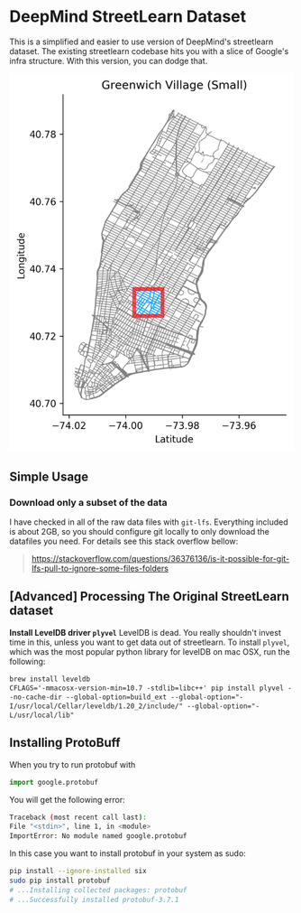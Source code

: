 # DeepMind StreetLearn Dataset

This is a simplified and easier to use version of DeepMind's streetlearn dataset. The existing
streetlearn codebase hits you with a slice of Google's infra structure. With this version,
you can dodge that.

![map of Manhattan](processed-data/manhattan-small/figures/bounding_box.png)

## Simple Usage

### Download only a subset of the data

I have checked in all of the raw data files with `git-lfs`. Everything included is about 2GB, 
so you should configure git locally to only download the datafiles you need. For details see 
this stack overflow bellow:

> https://stackoverflow.com/questions/36376136/is-it-possible-for-git-lfs-pull-to-ignore-some-files-folders

## [Advanced] Processing The Original StreetLearn dataset

**Install LevelDB driver `plyvel`**
LevelDB is dead. You really shouldn't invest time in this, unless you want to get data out of
streetlearn. To install `plyvel`, which was the most popular python library for levelDB on mac
OSX, run the following: 
```
brew install leveldb
CFLAGS='-mmacosx-version-min=10.7 -stdlib=libc++' pip install plyvel --no-cache-dir --global-option=build_ext --global-option="-I/usr/local/Cellar/leveldb/1.20_2/include/" --global-option="-L/usr/local/lib"
```
## Installing ProtoBuff

When you try to run protobuf with
```python
import google.protobuf
```
You will get the following error:
```bash
Traceback (most recent call last):
File "<stdin>", line 1, in <module>
ImportError: No module named google.protobuf
```
In this case you want to install protobuf in your system as sudo:
```bash
pip install --ignore-installed six
sudo pip install protobuf
# ...Installing collected packages: protobuf
# ...Successfully installed protobuf-3.7.1
```


